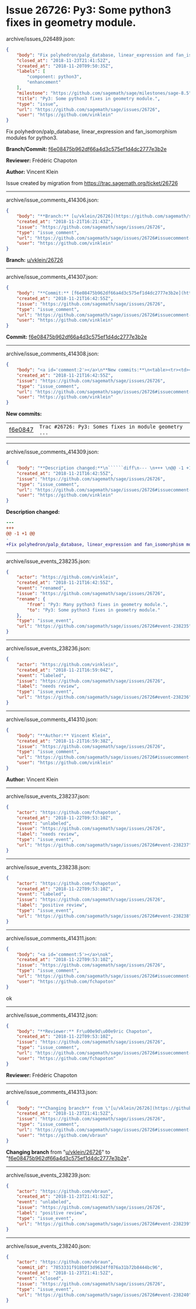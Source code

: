 # Issue 26726: Py3: Some python3 fixes in geometry module.

archive/issues_026489.json:
```json
{
    "body": "Fix polyhedron/palp_database, linear_expression and fan_isomorphism modules for python3.\n\n**Branch/Commit:** [f6e08475b962df66a4d3c575ef1d4dc2777e3b2e](https://github.com/sagemath/sagetrac-mirror/commit/f6e08475b962df66a4d3c575ef1d4dc2777e3b2e)\n\n**Reviewer:** Fr\u00e9d\u00e9ric Chapoton\n\n**Author:** Vincent Klein\n\nIssue created by migration from https://trac.sagemath.org/ticket/26726\n\n",
    "closed_at": "2018-11-23T21:41:52Z",
    "created_at": "2018-11-20T09:50:35Z",
    "labels": [
        "component: python3",
        "enhancement"
    ],
    "milestone": "https://github.com/sagemath/sage/milestones/sage-8.5",
    "title": "Py3: Some python3 fixes in geometry module.",
    "type": "issue",
    "url": "https://github.com/sagemath/sage/issues/26726",
    "user": "https://github.com/vinklein"
}
```
Fix polyhedron/palp_database, linear_expression and fan_isomorphism modules for python3.

**Branch/Commit:** [f6e08475b962df66a4d3c575ef1d4dc2777e3b2e](https://github.com/sagemath/sagetrac-mirror/commit/f6e08475b962df66a4d3c575ef1d4dc2777e3b2e)

**Reviewer:** Frédéric Chapoton

**Author:** Vincent Klein

Issue created by migration from https://trac.sagemath.org/ticket/26726





---

archive/issue_comments_414306.json:
```json
{
    "body": "**Branch:** [u/vklein/26726](https://github.com/sagemath/sagetrac-mirror/tree/u/vklein/26726)",
    "created_at": "2018-11-21T16:21:43Z",
    "issue": "https://github.com/sagemath/sage/issues/26726",
    "type": "issue_comment",
    "url": "https://github.com/sagemath/sage/issues/26726#issuecomment-414306",
    "user": "https://github.com/vinklein"
}
```

**Branch:** [u/vklein/26726](https://github.com/sagemath/sagetrac-mirror/tree/u/vklein/26726)



---

archive/issue_comments_414307.json:
```json
{
    "body": "**Commit:** [f6e08475b962df66a4d3c575ef1d4dc2777e3b2e](https://github.com/sagemath/sagetrac-mirror/commit/f6e08475b962df66a4d3c575ef1d4dc2777e3b2e)",
    "created_at": "2018-11-21T16:42:55Z",
    "issue": "https://github.com/sagemath/sage/issues/26726",
    "type": "issue_comment",
    "url": "https://github.com/sagemath/sage/issues/26726#issuecomment-414307",
    "user": "https://github.com/vinklein"
}
```

**Commit:** [f6e08475b962df66a4d3c575ef1d4dc2777e3b2e](https://github.com/sagemath/sagetrac-mirror/commit/f6e08475b962df66a4d3c575ef1d4dc2777e3b2e)



---

archive/issue_comments_414308.json:
```json
{
    "body": "<a id='comment:2'></a>\n**New commits:**\n<table><tr><td><a href=\"https://github.com/sagemath/sagetrac-mirror/commit/f6e08475b962df66a4d3c575ef1d4dc2777e3b2e\">f6e0847</a></td><td><code>Trac #26726: Py3: Somes fixes in module geometry ...</code></td></tr></table>\n",
    "created_at": "2018-11-21T16:42:55Z",
    "issue": "https://github.com/sagemath/sage/issues/26726",
    "type": "issue_comment",
    "url": "https://github.com/sagemath/sage/issues/26726#issuecomment-414308",
    "user": "https://github.com/vinklein"
}
```

<a id='comment:2'></a>
**New commits:**
<table><tr><td><a href="https://github.com/sagemath/sagetrac-mirror/commit/f6e08475b962df66a4d3c575ef1d4dc2777e3b2e">f6e0847</a></td><td><code>Trac #26726: Py3: Somes fixes in module geometry ...</code></td></tr></table>




---

archive/issue_comments_414309.json:
```json
{
    "body": "**Description changed:**\n``````diff\n--- \n+++ \n@@ -1 +1 @@\n-\n+Fix polyhedron/palp_database, linear_expression and fan_isomorphism modules for python3.\n``````\n",
    "created_at": "2018-11-21T16:42:55Z",
    "issue": "https://github.com/sagemath/sage/issues/26726",
    "type": "issue_comment",
    "url": "https://github.com/sagemath/sage/issues/26726#issuecomment-414309",
    "user": "https://github.com/vinklein"
}
```

**Description changed:**
``````diff
--- 
+++ 
@@ -1 +1 @@
-
+Fix polyhedron/palp_database, linear_expression and fan_isomorphism modules for python3.
``````




---

archive/issue_events_238235.json:
```json
{
    "actor": "https://github.com/vinklein",
    "created_at": "2018-11-21T16:42:55Z",
    "event": "renamed",
    "issue": "https://github.com/sagemath/sage/issues/26726",
    "rename": {
        "from": "Py3: Many python3 fixes in geometry module.",
        "to": "Py3: Some python3 fixes in geometry module."
    },
    "type": "issue_event",
    "url": "https://github.com/sagemath/sage/issues/26726#event-238235"
}
```



---

archive/issue_events_238236.json:
```json
{
    "actor": "https://github.com/vinklein",
    "created_at": "2018-11-21T16:59:04Z",
    "event": "labeled",
    "issue": "https://github.com/sagemath/sage/issues/26726",
    "label": "needs review",
    "type": "issue_event",
    "url": "https://github.com/sagemath/sage/issues/26726#event-238236"
}
```



---

archive/issue_comments_414310.json:
```json
{
    "body": "**Author:** Vincent Klein",
    "created_at": "2018-11-21T16:59:38Z",
    "issue": "https://github.com/sagemath/sage/issues/26726",
    "type": "issue_comment",
    "url": "https://github.com/sagemath/sage/issues/26726#issuecomment-414310",
    "user": "https://github.com/vinklein"
}
```

**Author:** Vincent Klein



---

archive/issue_events_238237.json:
```json
{
    "actor": "https://github.com/fchapoton",
    "created_at": "2018-11-22T09:53:10Z",
    "event": "unlabeled",
    "issue": "https://github.com/sagemath/sage/issues/26726",
    "label": "needs review",
    "type": "issue_event",
    "url": "https://github.com/sagemath/sage/issues/26726#event-238237"
}
```



---

archive/issue_events_238238.json:
```json
{
    "actor": "https://github.com/fchapoton",
    "created_at": "2018-11-22T09:53:10Z",
    "event": "labeled",
    "issue": "https://github.com/sagemath/sage/issues/26726",
    "label": "positive review",
    "type": "issue_event",
    "url": "https://github.com/sagemath/sage/issues/26726#event-238238"
}
```



---

archive/issue_comments_414311.json:
```json
{
    "body": "<a id='comment:5'></a>\nok",
    "created_at": "2018-11-22T09:53:10Z",
    "issue": "https://github.com/sagemath/sage/issues/26726",
    "type": "issue_comment",
    "url": "https://github.com/sagemath/sage/issues/26726#issuecomment-414311",
    "user": "https://github.com/fchapoton"
}
```

<a id='comment:5'></a>
ok



---

archive/issue_comments_414312.json:
```json
{
    "body": "**Reviewer:** Fr\u00e9d\u00e9ric Chapoton",
    "created_at": "2018-11-22T09:53:10Z",
    "issue": "https://github.com/sagemath/sage/issues/26726",
    "type": "issue_comment",
    "url": "https://github.com/sagemath/sage/issues/26726#issuecomment-414312",
    "user": "https://github.com/fchapoton"
}
```

**Reviewer:** Frédéric Chapoton



---

archive/issue_comments_414313.json:
```json
{
    "body": "**Changing branch** from \"[u/vklein/26726](https://github.com/sagemath/sagetrac-mirror/tree/u/vklein/26726)\" to \"[f6e08475b962df66a4d3c575ef1d4dc2777e3b2e](https://github.com/sagemath/sagetrac-mirror/commit/f6e08475b962df66a4d3c575ef1d4dc2777e3b2e)\".",
    "created_at": "2018-11-23T21:41:52Z",
    "issue": "https://github.com/sagemath/sage/issues/26726",
    "type": "issue_comment",
    "url": "https://github.com/sagemath/sage/issues/26726#issuecomment-414313",
    "user": "https://github.com/vbraun"
}
```

**Changing branch** from "[u/vklein/26726](https://github.com/sagemath/sagetrac-mirror/tree/u/vklein/26726)" to "[f6e08475b962df66a4d3c575ef1d4dc2777e3b2e](https://github.com/sagemath/sagetrac-mirror/commit/f6e08475b962df66a4d3c575ef1d4dc2777e3b2e)".



---

archive/issue_events_238239.json:
```json
{
    "actor": "https://github.com/vbraun",
    "created_at": "2018-11-23T21:41:52Z",
    "event": "unlabeled",
    "issue": "https://github.com/sagemath/sage/issues/26726",
    "label": "positive review",
    "type": "issue_event",
    "url": "https://github.com/sagemath/sage/issues/26726#event-238239"
}
```



---

archive/issue_events_238240.json:
```json
{
    "actor": "https://github.com/vbraun",
    "commit_id": "7853331f918b0f3d9624ff076a31b72b8444bc96",
    "created_at": "2018-11-23T21:41:52Z",
    "event": "closed",
    "issue": "https://github.com/sagemath/sage/issues/26726",
    "type": "issue_event",
    "url": "https://github.com/sagemath/sage/issues/26726#event-238240"
}
```
